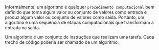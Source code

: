 Informalmente, um algoritmo é qualquer `procedimento computacional` bem definido que toma algum valor ou conjunto de valores como entrada e produz algum valor ou conjunto de valores como saída. Portanto, um algoritmo é uma sequência de etapas computacionais que transformam a entrada na saída.

Um algoritmo é um conjunto de instruções que realizam uma tarefa. Cada
trecho de código poderia ser chamado de um algoritmo.

